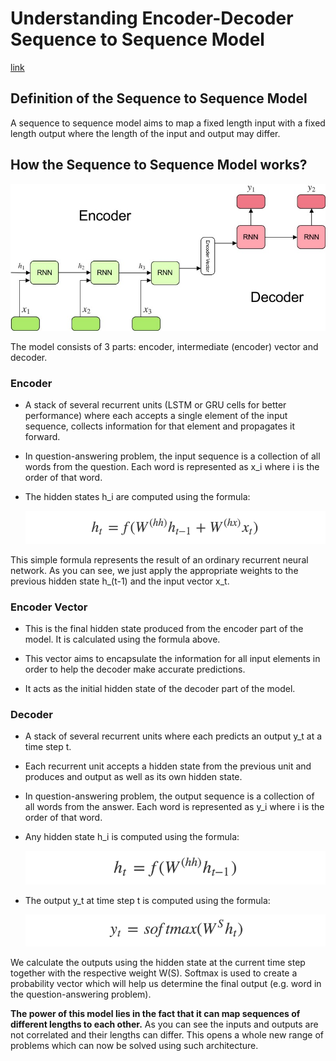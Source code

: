# Understanding Encoder-Decoder Sequence to Sequence Model

[link](https://towardsdatascience.com/understanding-encoder-decoder-sequence-to-sequence-model-679e04af4346)

## Definition of the Sequence to Sequence Model

A sequence to sequence model aims to map a fixed length input with a fixed length output where
the length of the input and output may differ.

## How the Sequence to Sequence Model works?

![img](./img/encoder_decoder_seq2seq_model.png)

The model consists of 3 parts: encoder, intermediate (encoder) vector and decoder.

### Encoder

* A stack of several recurrent units (LSTM or GRU cells for better performance) where each
accepts a single element of the input sequence, collects information for that element and
propagates it forward.

* In question-answering problem, the input sequence is a collection of all words from the
question. Each word is represented as x_i where i is the order of that word.

* The hidden states h_i are computed using the formula:
    
    ![img](./img/hidden_states_formula.png)

This simple formula represents the result of an ordinary recurrent neural network. As you can
see, we just apply the appropriate weights to the previous hidden state h_(t-1) and the input
vector x_t.

### Encoder Vector

* This is the final hidden state produced from the encoder part of the model. It is calculated
using the formula above.

* This vector aims to encapsulate the information for all input elements in order to help the
decoder make accurate predictions.

* It acts as the initial hidden state of the decoder part of the model.

### Decoder

* A stack of several recurrent units where each predicts an output y_t at a time step t.

* Each recurrent unit accepts a hidden state from the previous unit and produces and output as
well as its own hidden state.

* In question-answering problem, the output sequence is a collection of all words from the answer.
Each word is represented as y_i where i is the order of that word.

* Any hidden state h_i is computed using the formula:

    ![img](./img/hidden_state_h_i.png)

* The output y_t at time step t is computed using the formula:

    ![img](./img/output_y_t.png)

We calculate the outputs using the hidden state at the current time step together with the 
respective weight W(S). Softmax is used to create a probability vector which will help us
determine the final output (e.g. word in the question-answering problem).

**The power of this model lies in the fact that it can map sequences of different lengths
to each other.** As you can see the inputs and outputs are not correlated and their lengths 
can differ. This opens a whole new range of problems which can now be solved using such 
architecture.

